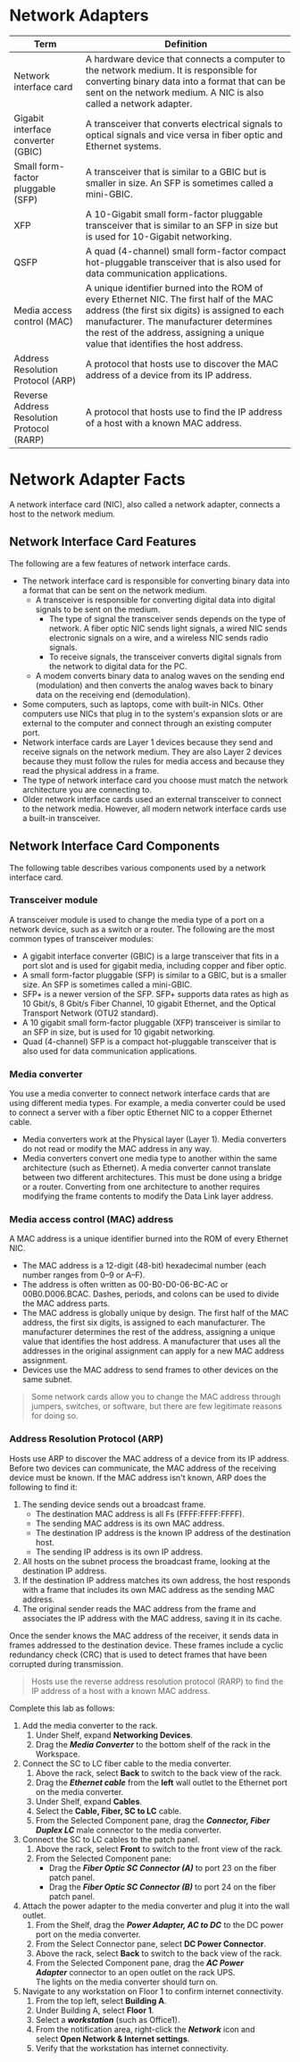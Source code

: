 # Network Adapters
|Term|Definition|
|-|-|
|Network interface card|A hardware device that connects a computer to the network medium. It is responsible for converting binary data into a format that can be sent on the network medium. A NIC is also called a network adapter.
|Gigabit interface converter (GBIC)|A transceiver that converts electrical signals to optical signals and vice versa in fiber optic and Ethernet systems.
|Small form-factor pluggable (SFP) |A transceiver that is similar to a GBIC but is smaller in size. An SFP is sometimes called a mini-GBIC.
|XFP|A 10-Gigabit small form-factor pluggable transceiver that is similar to an SFP in size but is used for 10-Gigabit networking.
|QSFP|A quad (4-channel) small form-factor compact hot-pluggable transceiver that is also used for data communication applications.
|Media access control (MAC)|A unique identifier burned into the ROM of every Ethernet NIC. The first half of the MAC address (the first six digits) is assigned to each manufacturer. The manufacturer determines the rest of the address, assigning a unique value that identifies the host address.
|Address Resolution Protocol (ARP) |A protocol that hosts use to discover the MAC address of a device from its IP address.
|Reverse Address Resolution Protocol (RARP)|A protocol that hosts use to find the IP address of a host with a known MAC address.

# Network Adapter Facts
A network interface card (NIC), also called a network adapter, connects a host to the network medium.

## Network Interface Card Features

The following are a few features of network interface cards.

-   The network interface card is responsible for converting binary data into a format that can be sent on the network medium.
    -   A transceiver is responsible for converting digital data into digital signals to be sent on the medium.
        -   The type of signal the transceiver sends depends on the type of network. A fiber optic NIC sends light signals, a wired NIC sends electronic signals on a wire, and a wireless NIC sends radio signals.
        -   To receive signals, the transceiver converts digital signals from the network to digital data for the PC.
    -   A modem converts binary data to analog waves on the sending end (modulation) and then converts the analog waves back to binary data on the receiving end (demodulation).
-   Some computers, such as laptops, come with built-in NICs. Other computers use NICs that plug in to the system's expansion slots or are external to the computer and connect through an existing computer port.
-   Network interface cards are Layer 1 devices because they send and receive signals on the network medium. They are also Layer 2 devices because they must follow the rules for media access and because they read the physical address in a frame.
-   The type of network interface card you choose must match the network architecture you are connecting to.
-   Older network interface cards used an external transceiver to connect to the network media. However, all modern network interface cards use a built-in transceiver.

## Network Interface Card Components

The following table describes various components used by a network interface card.

### Transceiver module

A transceiver module is used to change the media type of a port on a network device, such as a switch or a router. The following are the most common types of transceiver modules:

-   A gigabit interface converter (GBIC) is a large transceiver that fits in a port slot and is used for gigabit media, including copper and fiber optic.
-   A small form-factor pluggable (SFP) is similar to a GBIC, but is a smaller size. An SFP is sometimes called a mini-GBIC.
-   SFP+ is a newer version of the SFP. SFP+ supports data rates as high as 10 Gbit/s, 8 Gbit/s Fiber Channel, 10 gigabit Ethernet, and the Optical Transport Network (OTU2 standard).
-   A 10 gigabit small form-factor pluggable (XFP) transceiver is similar to an SFP in size, but is used for 10 gigabit networking.
-   Quad (4-channel) SFP is a compact hot-pluggable transceiver that is also used for data communication applications.

### Media converter

You use a media converter to connect network interface cards that are using different media types. For example, a media converter could be used to connect a server with a fiber optic Ethernet NIC to a copper Ethernet cable.

-   Media converters work at the Physical layer (Layer 1). Media converters do not read or modify the MAC address in any way.
-   Media converters convert one media type to another within the same architecture (such as Ethernet). A media converter cannot translate between two different architectures. This must be done using a bridge or a router. Converting from one architecture to another requires modifying the frame contents to modify the Data Link layer address.

### Media access control (MAC) address

A MAC address is a unique identifier burned into the ROM of every Ethernet NIC.

-   The MAC address is a 12-digit (48-bit) hexadecimal number (each number ranges from 0–9 or A–F).
-   The address is often written as 00-B0-D0-06-BC-AC or 00B0.D006.BCAC. Dashes, periods, and colons can be used to divide the MAC address parts.
-   The MAC address is globally unique by design. The first half of the MAC address, the first six digits, is assigned to each manufacturer. The manufacturer determines the rest of the address, assigning a unique value that identifies the host address. A manufacturer that uses all the addresses in the original assignment can apply for a new MAC address assignment.
-   Devices use the MAC address to send frames to other devices on the same subnet.

> Some network cards allow you to change the MAC address through jumpers, switches, or software, but there are few legitimate reasons for doing so.

### Address Resolution Protocol (ARP)

Hosts use ARP to discover the MAC address of a device from its IP address. Before two devices can communicate, the MAC address of the receiving device must be known. If the MAC address isn't known, ARP does the following to find it:

1.  The sending device sends out a broadcast frame.
    -   The destination MAC address is all Fs (FFFF:FFFF:FFFF).
    -   The sending MAC address is its own MAC address.
    -   The destination IP address is the known IP address of the destination host.
    -   The sending IP address is its own IP address.
2.  All hosts on the subnet process the broadcast frame, looking at the destination IP address.
3.  If the destination IP address matches its own address, the host responds with a frame that includes its own MAC address as the sending MAC address.
4.  The original sender reads the MAC address from the frame and associates the IP address with the MAC address, saving it in its cache.

Once the sender knows the MAC address of the receiver, it sends data in frames addressed to the destination device. These frames include a cyclic redundancy check (CRC) that is used to detect frames that have been corrupted during transmission.

> Hosts use the reverse address resolution protocol (RARP) to find the IP address of a host with a known MAC address.



Complete this lab as follows:

1.  Add the media converter to the rack.
    1.  Under Shelf, expand **Networking Devices**.
    2.  Drag the _**Media Converter**_ to the bottom shelf of the rack in the Workspace.
2.  Connect the SC to LC fiber cable to the media converter.
    1.  Above the rack, select **Back** to switch to the back view of the rack.
    2.  Drag the _**Ethernet cable**_ from the **left** wall outlet to the Ethernet port on the media converter.
    3.  Under Shelf, expand **Cables**.
    4.  Select the **Cable, Fiber, SC to LC** cable.
    5.  From the Selected Component pane, drag the _**Connector, Fiber Duplex LC**_ male connector to the media converter.
3.  Connect the SC to LC cables to the patch panel.
    1.  Above the rack, select **Front** to switch to the front view of the rack.
    2.  From the Selected Component pane:
        -   Drag the _**Fiber Optic SC Connector (A)**_ to port 23 on the fiber patch panel.
        -   Drag the _**Fiber Optic SC Connector (B)**_ to port 24 on the fiber patch panel.
4.  Attach the power adapter to the media converter and plug it into the wall outlet.
    1.  From the Shelf, drag the _**Power Adapter, AC to DC**_ to the DC power port on the media converter.
    2.  From the Select Connector pane, select **DC Power Connector**.
    3.  Above the rack, select **Back** to switch to the back view of the rack.
    4.  From the Selected Component pane, drag the _**AC Power Adapter**_ connector to an open outlet on the rack UPS.  
        The lights on the media converter should turn on.
5.  Navigate to any workstation on Floor 1 to confirm internet connectivity.
    1.  From the top left, select **Building A**.
    2.  Under Building A, select **Floor 1**.
    3.  Select a _**workstation**_ (such as Office1).
    4.  From the notification area, right-click the _**Network**_ icon and select **Open Network & Internet settings**.
    5.  Verify that the workstation has internet connectivity.